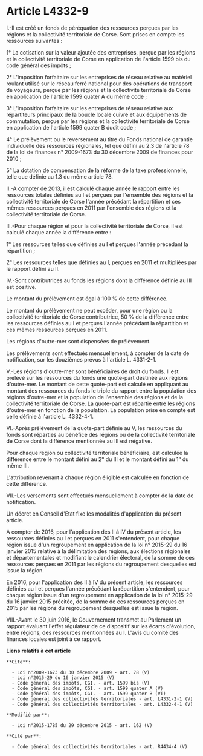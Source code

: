 # Article L4332-9

I.-Il est créé un fonds de péréquation des ressources perçues par les régions et la collectivité territoriale de Corse. Sont
prises en compte les ressources suivantes : 

1° La cotisation sur la valeur ajoutée des entreprises, perçue par les régions et la collectivité territoriale de Corse en
application de l'article 1599 bis du code général des impôts ; 

2° L'imposition forfaitaire sur les entreprises de réseau relative au matériel roulant utilisé sur le réseau ferré national
pour des opérations de transport de voyageurs, perçue par les régions et la collectivité territoriale de Corse en application
de l'article 1599 quater A du même code ; 

3° L'imposition forfaitaire sur les entreprises de réseau relative aux répartiteurs principaux de la boucle locale cuivre et
aux équipements de commutation, perçue par les régions et la collectivité territoriale de Corse en application de l'article
1599 quater B dudit code ; 

4° Le prélèvement ou le reversement au titre du Fonds national de garantie individuelle des ressources régionales, tel que
défini au 2.3 de l'article 78 de la loi de finances n° 2009-1673 du 30 décembre 2009 de finances pour 2010 ; 

5° La dotation de compensation de la réforme de la taxe professionnelle, telle que définie au 1.3 du même article 78. 

II.-A compter de 2013, il est calculé chaque année le rapport entre les ressources totales définies au I et perçues par
l'ensemble des régions et la collectivité territoriale de Corse l'année précédant la répartition et ces mêmes ressources
perçues en 2011 par l'ensemble des régions et la collectivité territoriale de Corse. 

III.-Pour chaque région et pour la collectivité territoriale de Corse, il est calculé chaque année la différence entre : 

1° Les ressources telles que définies au I et perçues l'année précédant la répartition ; 

2° Les ressources telles que définies au I, perçues en 2011 et multipliées par le rapport défini au II. 

IV.-Sont contributrices au fonds les régions dont la différence définie au III est positive. 

Le montant du prélèvement est égal à 100 % de cette différence. 

Le montant du prélèvement ne peut excéder, pour une région ou la collectivité territoriale de Corse contributrice, 50 % de la
différence entre les ressources définies au I et perçues l'année précédant la répartition et ces mêmes ressources perçues en
2011. 

Les régions d'outre-mer sont dispensées de prélèvement. 

Les prélèvements sont effectués mensuellement, à compter de la date de notification, sur les douzièmes prévus à l'article L.
4331-2-1. 

V.-Les régions d'outre-mer sont bénéficiaires de droit du fonds. Il est prélevé sur les ressources du fonds une quote-part
destinée aux régions d'outre-mer. Le montant de cette quote-part est calculé en appliquant au montant des ressources du fonds
le triple du rapport entre la population des régions d'outre-mer et la population de l'ensemble des régions et de la
collectivité territoriale de Corse. La quote-part est répartie entre les régions d'outre-mer en fonction de la population. La
population prise en compte est celle définie à l'article L. 4332-4-1. 

VI.-Après prélèvement de la quote-part définie au V, les ressources du fonds sont réparties au bénéfice des régions ou de la
collectivité territoriale de Corse dont la différence mentionnée au III est négative. 

Pour chaque région ou collectivité territoriale bénéficiaire, est calculée la différence entre le montant défini au 2° du III
et le montant défini au 1° du même III. 

L'attribution revenant à chaque région éligible est calculée en fonction de cette différence. 

VII.-Les versements sont effectués mensuellement à compter de la date de notification. 

Un décret en Conseil d'Etat fixe les modalités d'application du présent article. 

A compter de 2016, pour l'application des II à IV du présent article, les ressources définies au I et perçues en 2011
s'entendent, pour chaque région issue d'un regroupement en application de la loi n° 2015-29 du 16 janvier 2015 relative à la
délimitation des régions, aux élections régionales et départementales et modifiant le calendrier électoral, de la somme de
ces ressources perçues en 2011 par les régions du regroupement desquelles est issue la région. 

En 2016, pour l'application des II à IV du présent article, les ressources définies au I et perçues l'année précédant la
répartition s'entendent, pour chaque région issue d'un regroupement en application de la loi n° 2015-29 du 16 janvier 2015
précitée, de la somme de ces ressources perçues en 2015 par les régions du regroupement desquelles est issue la région. 

VIII.-Avant le 30 juin 2016, le Gouvernement transmet au Parlement un rapport évaluant l'effet régulateur de ce dispositif
sur les écarts d'évolution, entre régions, des ressources mentionnées au I. L'avis du comité des finances locales est joint à
ce rapport.

**Liens relatifs à cet article**

	**Cite**:

	  - Loi n°2009-1673 du 30 décembre 2009 - art. 78 (V)
	  - Loi n°2015-29 du 16 janvier 2015 (V)
	  - Code général des impôts, CGI. - art. 1599 bis (V)
	  - Code général des impôts, CGI. - art. 1599 quater A (V)
	  - Code général des impôts, CGI. - art. 1599 quater B (VT)
	  - Code général des collectivités territoriales - art. L4331-2-1 (V)
	  - Code général des collectivités territoriales - art. L4332-4-1 (V)

	**Modifié par**:

	  - Loi n°2015-1785 du 29 décembre 2015 - art. 162 (V)

	**Cité par**:

	  - Code général des collectivités territoriales - art. R4434-4 (V)
